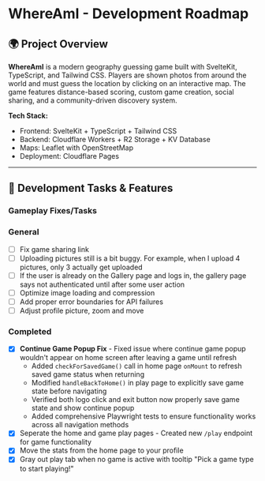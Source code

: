 # WhereAmI - Development Roadmap

## 🌍 Project Overview

**WhereAmI** is a modern geography guessing game built with SvelteKit, TypeScript, and Tailwind CSS. Players are shown photos from around the world and must guess the location by clicking on an interactive map. The game features distance-based scoring, custom game creation, social sharing, and a community-driven discovery system.

**Tech Stack:**

- Frontend: SvelteKit + TypeScript + Tailwind CSS
- Backend: Cloudflare Workers + R2 Storage + KV Database
- Maps: Leaflet with OpenStreetMap
- Deployment: Cloudflare Pages

---

## 🚀 Development Tasks & Features

### Gameplay Fixes/Tasks

### General

- [ ] Fix game sharing link
- [ ] Uploading pictures still is a bit buggy. For example, when I upload 4 pictures, only 3 actually get uploaded
- [ ] If the user is already on the Gallery page and logs in, the gallery page says not authenticated until after some user action
- [ ] Optimize image loading and compression
- [ ] Add proper error boundaries for API failures
- [ ] Adjust profile picture, zoom and move

### Completed

- [x] **Continue Game Popup Fix** - Fixed issue where continue game popup wouldn't appear on home screen after leaving a game until refresh
  - Added `checkForSavedGame()` call in home page `onMount` to refresh saved game status when returning
  - Modified `handleBackToHome()` in play page to explicitly save game state before navigating
  - Verified both logo click and exit button now properly save game state and show continue popup
  - Added comprehensive Playwright tests to ensure functionality works across all navigation methods
- [x] Seperate the home and game play pages - Created new `/play` endpoint for game functionality
- [x] Move the stats from the home page to your profile
- [x] Gray out play tab when no game is active with tooltip "Pick a game type to start playing!"
